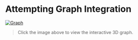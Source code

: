 # Attempting Graph Integration

[![Graph](./graph-thumbnail.png)](https://Rippley777.github.io/obs-notes/graph.html)

> Click the image above to view the interactive 3D graph.
